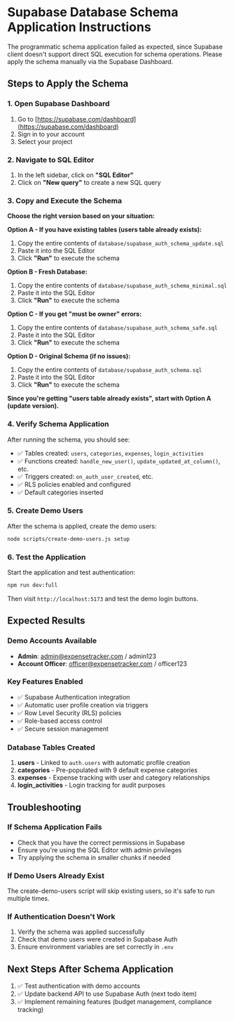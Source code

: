 # Supabase Database Schema Application Instructions

The programmatic schema application failed as expected, since Supabase client doesn't support direct SQL execution for schema operations. Please apply the schema manually via the Supabase Dashboard.

## Steps to Apply the Schema

### 1. Open Supabase Dashboard
1. Go to [https://supabase.com/dashboard](https://supabase.com/dashboard)
2. Sign in to your account
3. Select your project

### 2. Navigate to SQL Editor
1. In the left sidebar, click on **"SQL Editor"**
2. Click on **"New query"** to create a new SQL query

### 3. Copy and Execute the Schema
**Choose the right version based on your situation:**

**Option A - If you have existing tables (users table already exists):**
1. Copy the entire contents of `database/supabase_auth_schema_update.sql`
2. Paste it into the SQL Editor
3. Click **"Run"** to execute the schema

**Option B - Fresh Database:**
1. Copy the entire contents of `database/supabase_auth_schema_minimal.sql`
2. Paste it into the SQL Editor
3. Click **"Run"** to execute the schema

**Option C - If you get "must be owner" errors:**
1. Copy the entire contents of `database/supabase_auth_schema_safe.sql`
2. Paste it into the SQL Editor
3. Click **"Run"** to execute the schema

**Option D - Original Schema (if no issues):**
1. Copy the entire contents of `database/supabase_auth_schema.sql`
2. Paste it into the SQL Editor
3. Click **"Run"** to execute the schema

**Since you're getting "users table already exists", start with Option A (update version).**

### 4. Verify Schema Application
After running the schema, you should see:
- ✅ Tables created: `users`, `categories`, `expenses`, `login_activities`
- ✅ Functions created: `handle_new_user()`, `update_updated_at_column()`, etc.
- ✅ Triggers created: `on_auth_user_created`, etc.
- ✅ RLS policies enabled and configured
- ✅ Default categories inserted

### 5. Create Demo Users
After the schema is applied, create the demo users:

```bash
node scripts/create-demo-users.js setup
```

### 6. Test the Application
Start the application and test authentication:

```bash
npm run dev:full
```

Then visit `http://localhost:5173` and test the demo login buttons.

## Expected Results

### Demo Accounts Available
- **Admin**: admin@expensetracker.com / admin123
- **Account Officer**: officer@expensetracker.com / officer123

### Key Features Enabled
- ✅ Supabase Authentication integration
- ✅ Automatic user profile creation via triggers
- ✅ Row Level Security (RLS) policies
- ✅ Role-based access control
- ✅ Secure session management

### Database Tables Created
1. **users** - Linked to `auth.users` with automatic profile creation
2. **categories** - Pre-populated with 9 default expense categories
3. **expenses** - Expense tracking with user and category relationships
4. **login_activities** - Login tracking for audit purposes

## Troubleshooting

### If Schema Application Fails
- Check that you have the correct permissions in Supabase
- Ensure you're using the SQL Editor with admin privileges
- Try applying the schema in smaller chunks if needed

### If Demo Users Already Exist
The create-demo-users script will skip existing users, so it's safe to run multiple times.

### If Authentication Doesn't Work
1. Verify the schema was applied successfully
2. Check that demo users were created in Supabase Auth
3. Ensure environment variables are set correctly in `.env`

## Next Steps After Schema Application
1. ✅ Test authentication with demo accounts
2. ✅ Update backend API to use Supabase Auth (next todo item)
3. ✅ Implement remaining features (budget management, compliance tracking)